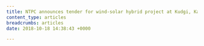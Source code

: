 ```yaml
---
title: NTPC announces tender for wind-solar hybrid project at Kudgi, Karnataka
content_type: articles
breadcrumbs: articles
date: 2018-10-18 14:38:43 +0000

---
```

